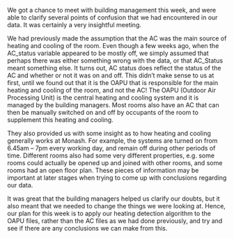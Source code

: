 We got a chance to meet with building management this week, and were able to clarify several points of confusion that we had encountered in our data. It was certainly a very insightful meeting.

We had previously made the assumption that the AC was the main source of heating and cooling of the room. Even though a few weeks ago, when the AC_status variable appeared to be mostly off, we simply assumed that perhaps there was either something wrong with the data, or that AC_Status meant something else. It turns out, AC status does reflect the status of the AC and whether or not it was on and off. This didn’t make sense to us at first, until we found out that it is the OAPU that is responsible for the main heating and cooling of the room, and not the AC! The OAPU (Outdoor Air Processing Unit) is the central heating and cooling system and it is managed by the building managers. Most rooms also have an AC that can then be manually switched on and off by occupants of the room to supplement this heating and cooling. 

They also provided us with some insight as to how heating and cooling generally works at Monash. For example, the systems are turned on from 6.45am – 7pm every working day, and remain off during other periods of time. Different rooms also had some very different properties, e.g. some rooms could actually be opened up and joined with other rooms, and some rooms had an open floor plan. These pieces of information may be important at later stages when trying to come up with conclusions regarding our data.

It was great that the building managers helped us clarify our doubts, but it also meant that we needed to change the things we were looking at. Hence, our plan for this week is to apply our heating detection algorithm to the OAPU files, rather than the AC files as we had done previously, and try and see if there are any conclusions we can make from this. 
